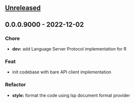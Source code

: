 <a name="unreleased"></a>
## [Unreleased]


<a name="0.0.0.9000"></a>
## 0.0.0.9000 - 2022-12-02
### Chore
- **dev:** add Language Server Protocol implementation for R

### Feat
- init codebase with bare API client implementation

### Refactor
- **style:** format the code using lsp document format provider


[Unreleased]: https://github.com/telostat/rocketbase/compare/0.0.0.9000...HEAD
